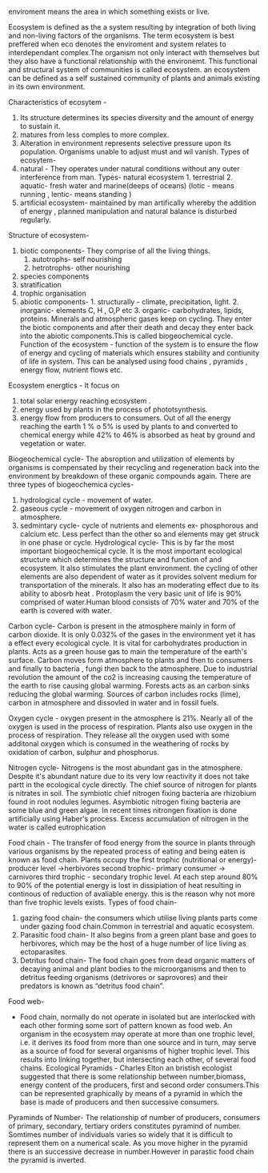enviroment means the area in which something exists or live.

Ecosystem is defined as the a system resulting by  integration of  both living and non-living factors of the organisms.
The term ecosystem is best preffered when eco denotes the enviroment and system relates  to interdependant complex.The organism not only interact with themselves but they also  have a functional relationship with the environemt. This functional and structural system of communities is called ecosystem.
an ecosystem can be defined as a self sustained community of plants and animals existing in its own environment.

Characteristics of ecosytem -
1.  Its structure determines its species diversity and the amount of energy to sustain it.
2. matures from less comples to more complex.
3. Alteration in environment represents selective pressure upon its population. Organisms unable to adjust must and wil vanish.
Types of ecosytem-
  1. natural - They operates under natural conditions without any outer interference from man.
        Types- 
         natural ecosystem
             1. terrestrial
              2. aquatic- fresh water and marine(deeps of oceans) (lotic - means running , lentic- means  standing )
  2. artificial ecosystem- maintained by man artifically whereby the addition of energy , planned manipulation and natural balance is disturbed regularly.

Structure of  ecosystem-
 1. biotic components- They comprise of all the living things.
      1. autotrophs- self nourishing
      2.  hetrotrophs- other nourishing 
2. species components
3. stratification
4. trophic organisation
5. abiotic components- 
       1. structurally - climate, precipitation, light.
       2. inorganic- elements C, H , O,P etc
       3. organic- carbohydrates, lipids, proteins.
    Minerals and atmospheric gases keep on cycling. They enter the biotic components  and after their death  and decay they  enter back into the abiotic components.This is called biogeochemical cycle.
Function of the ecosystem - function of the system is to ensure the flow of energy and cycling of materials which ensures stability and contiunity of life in system. This can be analysed using food chains , pyramids , energy flow, nutrient flows etc.

Ecosystem energtics - It focus on 
 1. total solar energy reaching ecosystem .
 2. energy used by plants in the process of phototsynthesis.
 3. energy flow from producers to consumers.
Out of all the energy reaching the earth 1  % o 5%  is used by plants to and converted to chemical energy while 42% to 46% is absorbed as heat by ground and vegetation or water.

Biogeochemical cycle- The absroption and  utilization of elements by organisms is compensated by their recycling and regeneration back into the environment by breakdown of these organic compounds again.
 There are three types of biogeochemica cycles- 
  1.  hydrological cycle - movement of water.
  2. gaseous cycle - movement of oxygen nitrogen and carbon in atmosphere.
  3. sedmintary cycle- cycle of nutrients and elements ex- phosphorous and calcium etc. Less perfect than the other so and elements may get struck in one phase or cycle.
Hydrological cycle- This is by far the most important biogeochemical cycle. It is the most important  ecological structure which determines the structure and function of and ecosystem.
It also stimulates the plant environment. the cycling of other elements are also dependent of water as it provides solvent medium for transportation of the minerals. It also has an moderating effect due to its ability to abosrb heat . Protoplasm the very basic unit of life is 90% comprised of water.Human blood consists of 70% water and 70% of the earth is covered with water.

Carbon cycle- Carbon is present in the atmosphere mainly in form of carbon dioxide. It is only 0.032% of the gases in the environment yet it has a effect every ecological cycle. It is vital for carbohydrates production in plants. Acts as a green house gas to main the temperature of the earth's surface. Carbon moves form atmosphere to plants and then to consumers and finally to bacteria , fungi  then back to the atmosphere. Due to industrial revolution the amount of the co2 is increasing causing the temperature of the earth to rise causing global warming. Forests acts as an carbon sinks reducing the global warming.
Sources of carbon includes rocks (lime), carbon in atmosphere and dissovled in water and in fossil fuels.

Oxygen cycle - oxygen present in the atmosphere   is 21%.
Nearly all of the oxygen is used in the process of respiration.
Plants also use oxygen in the process of respiration. They release all the oxygen used with some additonal oxygen which is consumed in the weathering of rocks by oxidation of carbon, sulphur and phosphorus.

Nitrogen cycle- Nitrogens is the most abundant gas in the atmosphere. Despite it's  abundant nature due to its very low reactivity it does not take partt in the ecological cycle directly.
The chief source of nitrogen for plants is nitrates in soil. The symbiotic chief nitrogen fixing bacteria are rhizobium found in root nodules legumes. Asymbiotic nitrogen fixing bacteria are some blue and green algae.
In recent times nitrongen fixation is done artificially using Haber's process. Excess accumulation of nitrogen  in the water is called eutrophication

Food chain - The transfer of food energy from the source in plants through various organisms by the repeated process of eating and being eaten is known as food chain. Plants occupy the first trophic (nutritional or energy)- producer level ->herbivores second trophic- primary consumer -> carnivores third trophic - secondary trophic level. At each step around 80% to 90% of the potential energy is lost in dissipiation  of heat resulting in continous of reduction of avaliable energy. this is the reason why not more than five trophic levels exists.
Types of food chain-
 1. gazing food chain- the consumers which utilise living plants parts come under gazing food chain.Common in terrestrial and aquatic ecosystem.
 2. Parasitic food chain-
      It also begins from a green plant base and goes to herbivores, which may be the host of a huge number of lice living as ectoparasites.
 3. Detritus food chain-
     The food chain goes from dead organic matters of decaying animal and plant bodies to the microorganisms and then to detritus feeding organisms (detrivores or saprovores) and their predators is known as “detritus food chain”.

Food web- 
-  Food chain, normally do not operate in isolated but are interlocked with each other forming some sort of pattern known as food web.
   An organism in the ecosystem may operate at more than one trophic level, i.e. it derives its food from more than one source and in turn, may serve as a source of food for several organisms of higher trophic level. This results into linking together, but intersecting each other, of several food chains.
Ecological Pyramids - Charles Elton an bristish ecologist  suggested that there is some relationship between number,biomass, energy content of the producers, first and second order consumers.This can be represented graphically by means of a pyramid in which the base is made of producers and then successive consumers.

Pyraminds of Number- The relationship of number of producers, consumers of primary, secondary, tertiary orders constitutes pyramind of number. Somtimes number of individuals varies so widely that it is difficult to represent them on a numerical scale.
As you move higher in the pyramid there is an successive decrease in number.However in parastic food chain the pyramid is inverted.